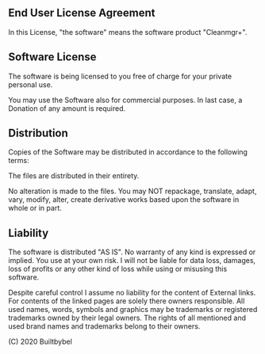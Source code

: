 ## End User License Agreement

In this License, "the software" means the software product "Cleanmgr+".


Software License
----------------
The software is being licensed to you free of charge for your private personal use.

You may use the Software also for commercial purposes. 
In last case, a Donation of any amount is required.

Distribution
----------------
Copies of the Software may be distributed in accordance to the following terms:

The files are distributed in their entirety.

No alteration is made to the files. You may NOT repackage, translate, adapt, vary, modify, alter, create derivative works based upon the software in whole or in part.

Liability
----------------
The software is distributed "AS IS". 
No warranty of any kind is expressed or implied. You use at your own risk. 
I will not be liable for data loss, damages, loss of profits or any other kind of loss while using or misusing this software.

Despite careful control I assume no liability for the content of External links. For contents of the linked pages are solely there owners responsible. 
All used names, words, symbols and graphics may be trademarks or registered trademarks owned by their legal owners. 
The rights of all mentioned and used brand names and trademarks belong to their owners.

(C) 2020 Builtbybel
